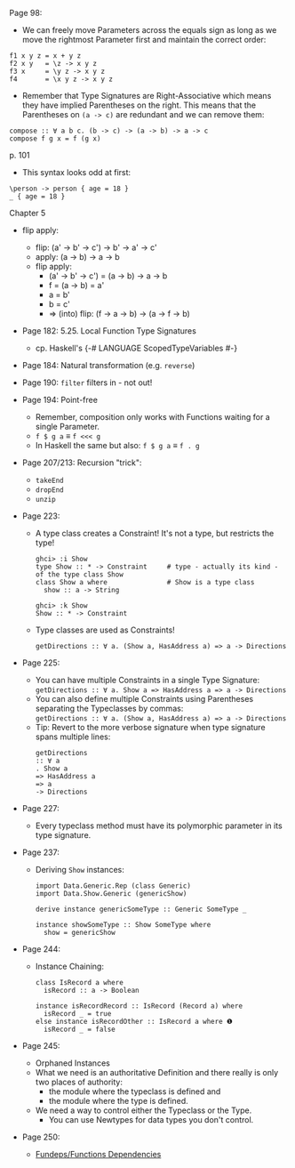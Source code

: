 Page 98:
- We can freely move Parameters across the equals sign as long as we move the rightmost Parameter first
and maintain the correct order:
```
f1 x y z = x + y z
f2 x y   = \z -> x y z
f3 x     = \y z -> x y z
f4       = \x y z -> x y z
```

- Remember that Type Signatures are Right-Associative which means they have implied Parentheses on the
right. This means that the Parentheses on `(a -> c)` are redundant and we can remove them:
```
compose :: ∀ a b c. (b -> c) -> (a -> b) -> a -> c
compose f g x = f (g x)
```

p. 101
- This syntax looks odd at first:
```
\person -> person { age = 18 }
_ { age = 18 }
```

Chapter 5
- flip apply:
  - flip: (a' → b' → c') → b' → a' → c'
  - apply: (a → b) → a → b
  - flip apply:
    - (a' → b' → c') = (a → b) → a → b
    - f = (a → b) = a'
    - a = b'
    - b = c'
    - ⇒ (into) flip: (f → a → b) → (a → f → b)

- Page 182: 5.25. Local Function Type Signatures
  - cp. Haskell's {-# LANGUAGE ScopedTypeVariables #-}

- Page 184: Natural transformation (e.g. `reverse`)
- Page 190: `filter` filters in - not out!
- Page 194: Point-free
  - Remember, composition only works with Functions waiting for a single Parameter.
  - `f $ g a` ≡ `f <<< g`
  - In Haskell the same but also: `f $ g a` ≡ `f . g`

- Page 207/213: Recursion "trick":
  - `takeEnd`
  - `dropEnd`
  - `unzip`

- Page 223:
  - A type class creates a Constraint! It's not a type, but restricts the type!
    ```
    ghci> :i Show
    type Show :: * -> Constraint     # type - actually its kind - of the type class Show
    class Show a where               # Show is a type class
      show :: a -> String

    ghci> :k Show
    Show :: * -> Constraint
    ```
  - Type classes are used as Constraints!
    ```
    getDirections :: ∀ a. (Show a, HasAddress a) => a -> Directions
    ```

- Page 225:
  - You can have multiple Constraints in a single Type Signature:  
    `getDirections :: ∀ a. Show a => HasAddress a => a -> Directions`
  - You can also define multiple Constraints using Parentheses separating the Typeclasses by commas:  
    `getDirections :: ∀ a. (Show a, HasAddress a) => a -> Directions`
  - Tip: Revert to the more verbose signature when type signature spans multiple lines:
    ```
    getDirections
    :: ∀ a
    . Show a
    => HasAddress a
    => a
    -> Directions
    ```
- Page 227:
  - Every typeclass method must have its polymorphic parameter in its type signature.

- Page 237:
  - Deriving `Show` instances:
    ```
    import Data.Generic.Rep (class Generic)
    import Data.Show.Generic (genericShow)

    derive instance genericSomeType :: Generic SomeType _

    instance showSomeType :: Show SomeType where
      show = genericShow
    ```

- Page 244:
  - Instance Chaining:
    ```
    class IsRecord a where
      isRecord :: a -> Boolean

    instance isRecordRecord :: IsRecord (Record a) where
      isRecord _ = true
    else instance isRecordOther :: IsRecord a where ❶
      isRecord _ = false
    ```

- Page 245:
  - Orphaned Instances
  - What we need is an authoritative Definition and there really is only two places of authority:
    - the module where the typeclass is defined and
    - the module where the type is defined.
  - We need a way to control either the Typeclass or the Type.
    - You can use Newtypes for data types you don't control.

- Page 250:
  - [Fundeps/Functions Dependencies](https://stackoverflow.com/a/20040343/365425)
